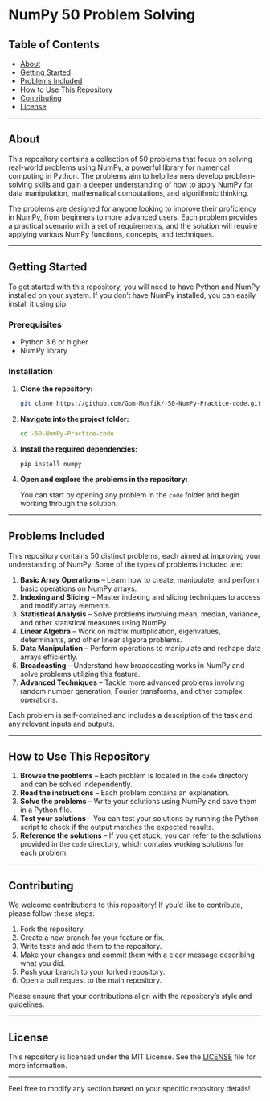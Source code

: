 

# NumPy 50 Problem Solving

## Table of Contents
- [About](#about)
- [Getting Started](#getting-started)
- [Problems Included](#problems-included)
- [How to Use This Repository](#how-to-use-this-repository)
- [Contributing](#contributing)
- [License](#license)

---

## About

This repository contains a collection of 50 problems that focus on solving real-world problems using NumPy, a powerful library for numerical computing in Python. The problems aim to help learners develop problem-solving skills and gain a deeper understanding of how to apply NumPy for data manipulation, mathematical computations, and algorithmic thinking.

The problems are designed for anyone looking to improve their proficiency in NumPy, from beginners to more advanced users. Each problem provides a practical scenario with a set of requirements, and the solution will require applying various NumPy functions, concepts, and techniques.

---

## Getting Started

To get started with this repository, you will need to have Python and NumPy installed on your system. If you don’t have NumPy installed, you can easily install it using pip.

### Prerequisites

- Python 3.6 or higher
- NumPy library

### Installation

1. **Clone the repository:**

   ```bash
   git clone https://github.com/Gpm-Musfik/-50-NumPy-Practice-code.git
   ```

2. **Navigate into the project folder:**

   ```bash
   cd -50-NumPy-Practice-code
   ```

3. **Install the required dependencies:**

   ```bash
   pip install numpy
   ```

4. **Open and explore the problems in the repository:**

   You can start by opening any problem in the `code` folder and begin working through the solution.

---

## Problems Included

This repository contains 50 distinct problems, each aimed at improving your understanding of NumPy. Some of the types of problems included are:

1. **Basic Array Operations** – Learn how to create, manipulate, and perform basic operations on NumPy arrays.
2. **Indexing and Slicing** – Master indexing and slicing techniques to access and modify array elements.
3. **Statistical Analysis** – Solve problems involving mean, median, variance, and other statistical measures using NumPy.
4. **Linear Algebra** – Work on matrix multiplication, eigenvalues, determinants, and other linear algebra problems.
5. **Data Manipulation** – Perform operations to manipulate and reshape data arrays efficiently.
6. **Broadcasting** – Understand how broadcasting works in NumPy and solve problems utilizing this feature.
7. **Advanced Techniques** – Tackle more advanced problems involving random number generation, Fourier transforms, and other complex operations.

Each problem is self-contained and includes a description of the task and any relevant inputs and outputs.

---

## How to Use This Repository

1. **Browse the problems** – Each problem is located in the `code` directory and can be solved independently.
2. **Read the instructions** – Each problem contains an explanation.
3. **Solve the problems** – Write your solutions using NumPy and save them in a Python file.
4. **Test your solutions** – You can test your solutions by running the Python script to check if the output matches the expected results.
5. **Reference the solutions** – If you get stuck, you can refer to the solutions provided in the `code` directory, which contains working solutions for each problem.

---

## Contributing

We welcome contributions to this repository! If you’d like to contribute, please follow these steps:

1. Fork the repository.
2. Create a new branch for your feature or fix.
3. Write tests and add them to the repository.
4. Make your changes and commit them with a clear message describing what you did.
5. Push your branch to your forked repository.
6. Open a pull request to the main repository.

Please ensure that your contributions align with the repository’s style and guidelines.

---

## License

This repository is licensed under the MIT License. See the [LICENSE](LICENSE) file for more information.

---

Feel free to modify any section based on your specific repository details!
